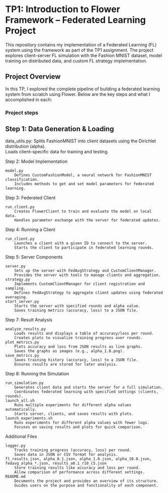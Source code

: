 #  TP1: Introduction to Flower Framework – Federated Learning Project

This repository contains my implementation of a Federated Learning (FL) system using the framework as part of the TP1 assignment. The project explores client-server FL simulation with the Fashion MNIST dataset, model training on distributed data, and custom FL strategy implementation.

##  Project Overview

In this TP, I explored the complete pipeline of building a federated learning system from scratch using Flower. Below are the key steps and what I accomplished in each:

### Project steps

## Step 1: Data Generation & Loading

data_utils.py:
        Splits FashionMNIST into client datasets using the Dirichlet distribution (alpha).<br>
        Loads client-specific data for training and testing.

Step 2: Model Implementation

    model.py
        Defines CustomFashionModel, a neural network for FashionMNIST classification.
        Includes methods to get and set model parameters for federated learning.

Step 3: Federated Client

    run_client.py
        Creates FlowerClient to train and evaluate the model on local data.
        Handles parameter exchange with the server for federated updates.

Step 4: Running a Client

    run_client.py
        Launches a client with a given ID to connect to the server.
        Starts the client to participate in federated learning rounds.

Step 5: Server Components

    server.py
        Sets up the server with FedAvgStrategy and CustomClientManager.
        Provides the server with tools to manage clients and aggregation.
    strategy.py
        Implements CustomClientManager for client registration and sampling.
        Defines FedAvgStrategy to aggregate client updates using federated averaging.
    start_server.py
        Starts the server with specified rounds and alpha value.
        Saves training metrics (accuracy, loss) to a JSON file.

Step 7: Result Analysis

    analyze_results.py
        Loads results and displays a table of accuracy/loss per round.
        Creates plots to visualize training progress over rounds.
    plot_metrics.py
        Plots accuracy and loss from JSON results as line graphs.
        Saves the graphs as images (e.g., alpha_1.0.png).
    save_metrics.py
        Saves training history (accuracy, loss) to a JSON file.
        Ensures results are stored for later analysis.

Step 8: Running the Simulation

    run_simulation.py
        Generates client data and starts the server for a full simulation.
        Coordinates federated learning with specified settings (clients, rounds).
    launch_all.sh
        Runs multiple experiments for different alpha values automatically.
        Starts server, clients, and saves results with plots.
    launch_experiments.sh
        Runs experiments for different alpha values with fewer logs.
        Focuses on saving results and plots for quick comparison.

Additional Files

    logger.py
        Tracks training progress (accuracy, loss) per round.
        Saves data in JSON or CSV format for analysis.
    fl_results.json, alpha_0.1.json, alpha_1.0.json, alpha_10.0.json, fedavg_alpha_*.json, results_a0.1_r10_c5.json
        Store training results like accuracy and loss per round.
        Allow comparison of performance across different settings.
    README.md
        Documents the project and provides an overview of its structure.
        Guides users on the purpose and functionality of each component.
